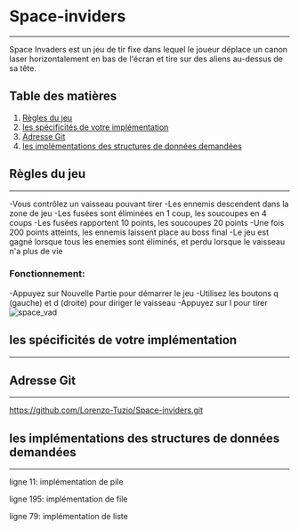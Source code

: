 # Space-inviders
***
Space Invaders est un jeu de tir fixe dans lequel le joueur déplace un canon laser horizontalement en bas de l'écran et tire sur des aliens au-dessus de sa tête.

## Table des matières
1. [Règles du jeu](#règles-du-jeu)
2. [les spécificités de votre implémentation](#les-spécificités-de-votre-implémentation)
3. [Adresse Git](#Adresse-Git)
4. [les implémentations des structures de données demandées](#les-implémentations-des-structures-de-données-demandées)

## Règles du jeu
***
-Vous contrôlez un vaisseau pouvant tirer
-Les ennemis descendent dans la zone de jeu
-Les fusées sont éliminées en 1 coup, les soucoupes en 4 coups
-Les fusées rapportent 10 points, les soucoupes 20 points
-Une fois 200 points atteints, les ennemis laissent place au boss final
-Le jeu est gagné lorsque tous les enemies sont éliminés, et perdu lorsque le vaisseau n'a plus de vie
### Fonctionnement:
-Appuyez sur Nouvelle Partie pour démarrer le jeu
-Utilisez les boutons q (gauche) et d (droite) pour diriger le vaisseau
-Appuyez sur l pour tirer
![space_vad](https://user-images.githubusercontent.com/94597199/150697299-96485373-434b-493d-b55b-24efe3e7b227.png)


## les spécificités de votre implémentation
***

## Adresse Git
***
https://github.com/Lorenzo-Tuzio/Space-inviders.git

## les implémentations des structures de données demandées
***
ligne 11: implémentation de pile

ligne 195: implémentation de file

ligne 79: implémentation de liste
